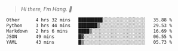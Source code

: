 > *Hi there, I'm Hang. 👋*

<!--START_SECTION:waka-->

```txt
Other      4 hrs 32 mins   █████████░░░░░░░░░░░░░░░░   35.88 %
Python     3 hrs 44 mins   ███████▒░░░░░░░░░░░░░░░░░   29.53 %
Markdown   2 hrs 6 mins    ████▒░░░░░░░░░░░░░░░░░░░░   16.69 %
JSON       49 mins         █▓░░░░░░░░░░░░░░░░░░░░░░░   06.55 %
YAML       43 mins         █▒░░░░░░░░░░░░░░░░░░░░░░░   05.73 %
```

<!--END_SECTION:waka-->
